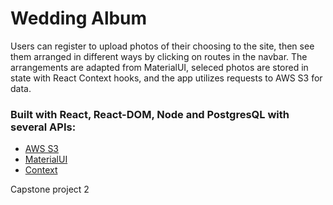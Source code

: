 # Wedding Album

Users can register to upload photos of their choosing to the site, then see them arranged in different ways by clicking on routes in the navbar. The arrangements are adapted from MaterialUI, seleced photos are stored in state with React Context hooks, and the app utilizes requests to AWS S3 for data.

### Built with React, React-DOM, Node and PostgresQL with several APIs:

- [AWS S3](https://aws.amazon.com/s3/)
- [MaterialUI](https://material-ui.com/)
- [Context](https://reactjs.org/docs/context.html) 

Capstone project 2
